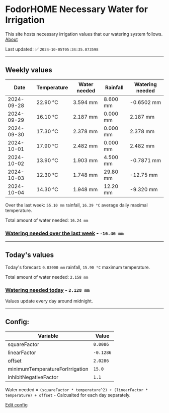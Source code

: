 # FodorHOME Necessary Water for Irrigation

This site hosts necessary irrigation values that our watering system follows. [About](https://github.com/redyau/irrigation)

Last updated: ✅ `2024-10-05T05:34:35.073598`

---

## Weekly values

| Date | Temperature | Water needed | Rainfall | Watering needed |
|-----|-----|-----|-----|-----|
| 2024-09-28 | 22.90 °C | 3.594 mm | 8.600 mm | -0.6502 mm |
| 2024-09-29 | 16.10 °C | 2.187 mm | 0.000 mm | 2.187 mm |
| 2024-09-30 | 17.30 °C | 2.378 mm | 0.000 mm | 2.378 mm |
| 2024-10-01 | 17.90 °C | 2.482 mm | 0.000 mm | 2.482 mm |
| 2024-10-02 | 13.90 °C | 1.903 mm | 4.500 mm | -0.7871 mm |
| 2024-10-03 | 12.30 °C | 1.748 mm | 29.80 mm | -12.75 mm |
| 2024-10-04 | 14.30 °C | 1.948 mm | 12.20 mm | -9.320 mm |


Over the last week: `55.10 mm` rainfall, `16.39 °C` average daily maximal temperature.

Total amount of water needed: `16.24 mm`

### [Watering needed over the last week](lastweek.txt) - `-16.46 mm`

---

## Today's values

Today's forecast: `0.03000 mm` rainfall, `15.90 °C` maximum temperature.

Total amount of water needed: `2.158 mm`

### [Watering needed today](today.txt) - `2.128 mm`

Values update every day around midnight.

---

## Config:

| Variable | Value |
|-----|-----|
| squareFactor | `0.0086` |
| linearFactor | `-0.1286` |
| offset | `2.0286` |
| minimumTemperatureForIrrigation | `15.0` |
| inhibitNegativeFactor | `1.1` |

Water needed = `(squareFactor * temperature^2) + (linearFactor * temperature) + offset` - Calcualted for each day separately.

[Edit config](https://github.com/RedyAu/irrigation/edit/main/config.json)
